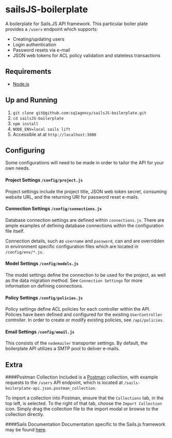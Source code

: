 # sailsJS-boilerplate
A boilerplate for Sails.JS API framework.  This particular boiler plate provides a `/users` endpoint which supports:

+ Creating/updating users
+ Login authentication
+ Password resets via e-mail
+ JSON web tokens for ACL policy validation and stateless transactions

## Requirements
- [Node.js](http://nodejs.org/)

## Up and Running

1. `git clone git@github.com:sq1agency/sailsJS-boilerplate.git`
2. `cd sailsJS-boilerplate`
3. `npm install`
4. `NODE_ENV=local sails lift`
5. Accessible at at `http://localhost:3000`

## Configuring
Some configurations will need to be made in order to tailor the API for your own needs.

#### Project Settings `/config/project.js`
Project settings include the project title, JSON web token secret, consuming website URL, and the returning URI for password reset e-mails.

#### Connection Settings `/config/connections.js`
Database connection settings are defined within `connections.js`.  There are ample examples of defining database connections within the configuration file itself.  

Connection details, such as `username` and `password`, can and are overridden in environment specific configuration files which are located in `/config/env/*.js`.

#### Model Settings `/config/models.js`
The model settings define the connection to be used for the project, as well as the data migration method.  See `Connection Settings` for more information on defining connections.

#### Policy Settings `/config/policies.js`
Policy settings define ACL policies for each controller within the API.  Policies have been defined and configured for the existing `UserController` controller.  In order to create or modify existing policies, see `/api/policies`.

#### Email Settings `/config/email.js`
This consists of the `nodemailer` transporter settings.  By default, the boilerplate API utilizes a SMTP pool to deliver e-mails.

## Extra
####Postman Collection
Included is a [Postman](https://chrome.google.com/webstore/detail/postman-rest-client/fdmmgilgnpjigdojojpjoooidkmcomcm?hl=en) collection, with example requests to the `/users` API endpoint, which is located at `/sails-boilerplate-api.json.postman_collection`. 

To import a collection into Postman, ensure that the `Collections` tab, in the top left, is selected.  To the right of that tab, choose the `Import Collection` icon.  Simply drag the collection file to the import modal or browse to the collection directly.

####Sails Documentation
Documentation specific to the Sails.js framework may be found [here](http://sailsjs.org/#!/documentation/concepts).